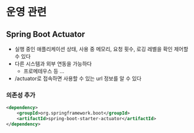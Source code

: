 # 운영 관련

## Spring Boot Actuator
* 실행 중인 애플리케이션 상태, 사용 중 메모리, 요청 횟수, 로깅 레벨을 확인 제어할 수 있다
* 다른 시스템과 외부 연동을 가능하다
  * 프로메테우스 등 ...
* /actuator로 접속하면 사용할 수 있는 url 정보를 알 수 있다
### 의존성 추가
```xml
<dependency>
    <groupId>org.springframework.boot</groupId>
    <artifactId>spring-boot-starter-actuator</artifactId>
</dependency>

```